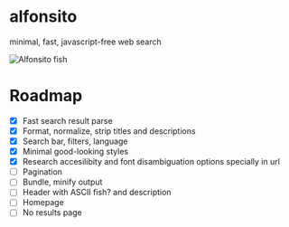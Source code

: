 # alfonsito

minimal, fast, javascript-free web search

![Alfonsito fish](.github/alfonsito.jpg)

# Roadmap

- [X] Fast search result parse
- [X] Format, normalize, strip titles and descriptions
- [X] Search bar, filters, language
- [X] Minimal good-looking styles
- [X] Research accesilibity and font disambiguation options specially in url
- [ ] Pagination
- [ ] Bundle, minify output
- [ ] Header with ASCII fish? and description
- [ ] Homepage
- [ ] No results page
